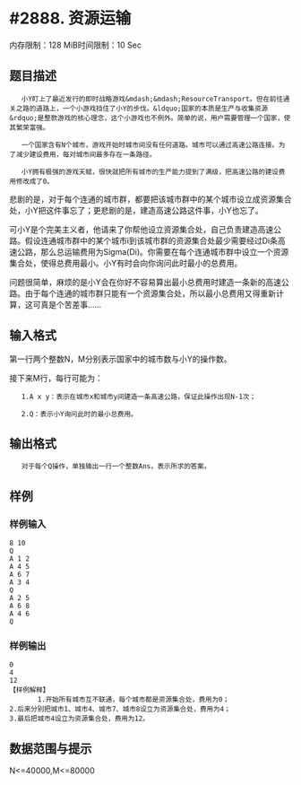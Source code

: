 # #2888. 资源运输

内存限制：128 MiB时间限制：10 Sec

## 题目描述

       小Y盯上了最近发行的即时战略游戏&mdash;&mdash;ResourceTransport。但在前往通关之路的道路上，一个小游戏挡住了小Y的步伐。&ldquo;国家的本质是生产与收集资源&rdquo;是整款游戏的核心理念，这个小游戏也不例外。简单的说，用户需要管理一个国家，使其繁荣富强。

       一个国家含有N个城市，游戏开始时城市间没有任何道路。城市可以通过高速公路连接。为了减少建设费用，每对城市间最多存在一条路径。

       小Y拥有极强的游戏天赋，很快就把所有城市的生产能力提到了满级，把高速公路的建设费用修改成了0。

悲剧的是，对于每个连通的城市群，都要把该城市群中的某个城市设立成资源集合处，小Y把这件事忘了；更悲剧的是，建造高速公路这件事，小Y也忘了。

可小Y是个完美主义者，他请来了你帮他设立资源集合处，自己负责建造高速公路。假设连通城市群中的某个城市i到该城市群的资源集合处最少需要经过Di条高速公路，那么总运输费用为Sigma(Di)。你需要在每个连通城市群中设立一个资源集合处，使得总费用最小。小Y有时会向你询问此时最小的总费用。

问题很简单，麻烦的是小Y会在你好不容易算出最小总费用时建造一条新的高速公路。由于每个连通的城市群只能有一个资源集合处，所以最小总费用又得重新计算，这可真是个苦差事&hellip;&hellip;

## 输入格式

 

第一行两个整数N，M分别表示国家中的城市数与小Y的操作数。

接下来M行，每行可能为：

       1.A x y：表示在城市x和城市y间建造一条高速公路，保证此操作出现N-1次；

       2.Q：表示小Y询问此时的最小总费用。

## 输出格式

 

       对于每个Q操作，单独输出一行一个整数Ans，表示所求的答案。

## 样例

### 样例输入

    
    
    8 10
    Q
    A 1 2
    A 4 5
    A 6 7
    A 3 4
    Q
    A 2 5
    A 6 8
    A 4 6
    Q
    
    

### 样例输出

    
    
    0
    4
    12
    【样例解释】
           1.开始所有城市互不联通，每个城市都是资源集合处，费用为0；
    2.后来分别把城市1、城市4、城市7、城市8设立为资源集合处，费用为4；
    3.最后把城市4设立为资源集合处，费用为12。
    

## 数据范围与提示

N<=40000,M<=80000
